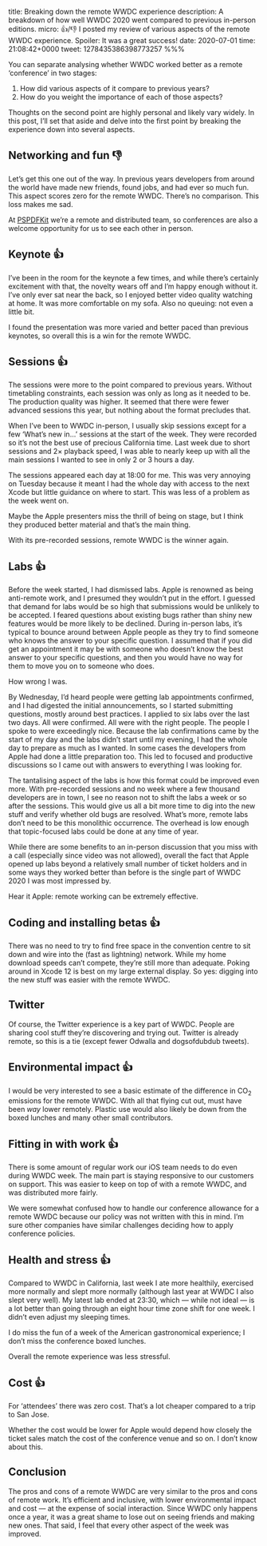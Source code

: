 title: Breaking down the remote WWDC experience
description: A breakdown of how well WWDC 2020 went compared to previous in-person editions.
micro: 👍/👎 I posted my review of various aspects of the remote WWDC experience. Spoiler: It was a great success!
date: 2020-07-01
time: 21:08:42+0000
tweet: 1278435386398773257
%%%

You can separate analysing whether WWDC worked better as a remote ‘conference’ in two stages:

1. How did various aspects of it compare to previous years?
2. How do you weight the importance of each of those aspects?

Thoughts on the second point are highly personal and likely vary widely. In this post, I’ll set that aside and delve into the first point by breaking the experience down into several aspects.

## Networking and fun 👎

Let’s get this one out of the way. In previous years developers from around the world have made new friends, found jobs, and had ever so much fun. This aspect scores zero for the remote WWDC. There’s no comparison. This loss makes me sad.

At [PSPDFKit](https://pspdfkit.com/) we’re a remote and distributed team, so conferences are also a welcome opportunity for us to see each other in person.

## Keynote 👍

I’ve been in the room for the keynote a few times, and while there’s certainly excitement with that, the novelty wears off and I’m happy enough without it. I’ve only ever sat near the back, so I enjoyed better video quality watching at home. It was more comfortable on my sofa. Also no queuing: not even a little bit.

I found the presentation was more varied and better paced than previous keynotes, so overall this is a win for the remote WWDC.

## Sessions 👍

The sessions were more to the point compared to previous years. Without timetabling constraints, each session was only as long as it needed to be. The production quality was higher. It seemed that there were fewer advanced sessions this year, but nothing about the format precludes that.

When I’ve been to WWDC in-person, I usually skip sessions except for a few ‘What’s new in…’ sessions at the start of the week. They were recorded so it’s not the best use of precious California time. Last week due to short sessions and 2× playback speed, I was able to nearly keep up with all the main sessions I wanted to see in only 2 or 3 hours a day.

The sessions appeared each day at 18:00 for me. This was very annoying on Tuesday because it meant I had the whole day with access to the next Xcode but little guidance on where to start. This was less of a problem as the week went on.

Maybe the Apple presenters miss the thrill of being on stage, but I think they produced better material and that’s the main thing.

With its pre-recorded sessions, remote WWDC is the winner again.

## Labs 👍

Before the week started, I had dismissed labs. Apple is renowned as being anti-remote work, and I presumed they wouldn’t put in the effort. I guessed that demand for labs would be so high that submissions would be unlikely to be accepted. I feared questions about existing bugs rather than shiny new features would be more likely to be declined. During in-person labs, it’s typical to bounce around between Apple people as they try to find someone who knows the answer to your specific question. I assumed that if you did get an appointment it may be with someone who doesn’t know the best answer to your specific questions, and then you would have no way for them to move you on to someone who does.

How wrong I was.

By Wednesday, I’d heard people were getting lab appointments confirmed, and I had digested the initial announcements, so I started submitting questions, mostly around best practices. I applied to six labs over the last two days. All were confirmed. All were with the right people. The people I spoke to were exceedingly nice. Because the lab confirmations came by the start of my day and the labs didn’t start until my evening, I had the whole day to prepare as much as I wanted. In some cases the developers from Apple had done a little preparation too. This led to focused and productive discussions so I came out with answers to everything I was looking for.

The tantalising aspect of the labs is how this format could be improved even more. With pre-recorded sessions and no week where a few thousand developers are in town, I see no reason not to shift the labs a week or so after the sessions. This would give us all a bit more time to dig into the new stuff and verify whether old bugs are resolved. What’s more, remote labs don’t need to be this monolithic occurrence. The overhead is low enough that topic-focused labs could be done at any time of year.

While there are some benefits to an in-person discussion that you miss with a call (especially since video was not allowed), overall the fact that Apple opened up labs beyond a relatively small number of ticket holders and in some ways they worked better than before is the single part of WWDC 2020 I was most impressed by.

Hear it Apple: remote working can be extremely effective.

## Coding and installing betas 👍

There was no need to try to find free space in the convention centre to sit down and wire into the (fast as lightning) network. While my home download speeds can’t compete, they’re still more than adequate. Poking around in Xcode 12 is best on my large external display. So yes: digging into the new stuff was easier with the remote WWDC.

## Twitter

Of course, the Twitter experience is a key part of WWDC. People are sharing cool stuff they’re discovering and trying out. Twitter is already remote, so this is a tie (except fewer Odwalla and dogsofdubdub tweets).

## Environmental impact 👍

I would be very interested to see a basic estimate of the difference in CO<sub>2</sub> emissions for the remote WWDC. With all that flying cut out, must have been *way* lower remotely. Plastic use would also likely be down from the boxed lunches and many other small contributors.

## Fitting in with work 👍

There is some amount of regular work our iOS team needs to do even during WWDC week. The main part is staying responsive to our customers on support. This was easier to keep on top of with a remote WWDC, and was distributed more fairly.

We were somewhat confused how to handle our conference allowance for a remote WWDC because our policy was not written with this in mind. I’m sure other companies have similar challenges deciding how to apply conference policies.

## Health and stress 👍

Compared to WWDC in California, last week I ate more healthily, exercised more normally and slept more normally (although last year at WWDC I also slept very well). My latest lab ended at 23:30, which — while not ideal — is a lot better than going through an eight hour time zone shift for one week. I didn’t even adjust my sleeping times.

I do miss the fun of a week of the American gastronomical experience; I don’t miss the conference boxed lunches.

Overall the remote experience was less stressful.

## Cost 👍

For ‘attendees’ there was zero cost. That’s a lot cheaper compared to a trip to San Jose.

Whether the cost would be lower for Apple would depend how closely the ticket sales match the cost of the conference venue and so on. I don’t know about this.

## Conclusion

The pros and cons of a remote WWDC are very similar to the pros and cons of remote work. It’s efficient and inclusive, with lower environmental impact and cost — at the expense of social interaction. Since WWDC only happens once a year, it was a great shame to lose out on seeing friends and making new ones. That said, I feel that every other aspect of the week was improved.

